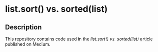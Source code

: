 # list.sort() vs. sorted(list)


## Description

This repository contains code used in the *list.sort() vs. sorted(list)* [article][article] published on Medium.


[article]: #
